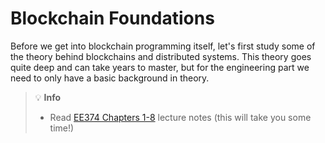 # Blockchain Foundations

Before we get into blockchain programming itself, let's first study some of the theory behind blockchains and distributed systems. This theory goes quite deep and can take years to master, but for the engineering part we need to only have a basic background in theory.

> 💡 **Info**
> * Read [EE374 Chapters 1-8](https://web.stanford.edu/class/ee374/) lecture notes (this will take you some time!)
